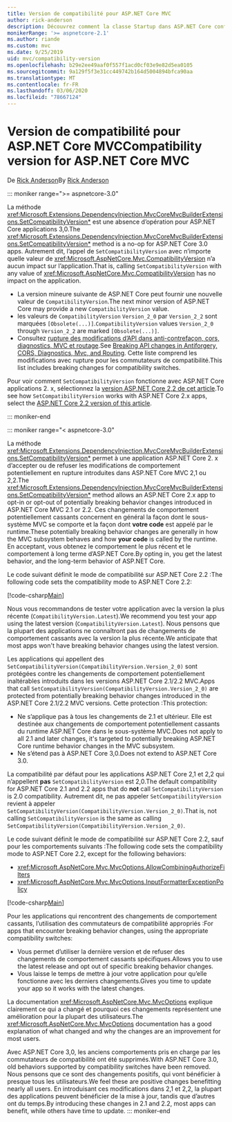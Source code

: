 ```yaml
---
title: Version de compatibilité pour ASP.NET Core MVC
author: rick-anderson
description: Découvrez comment la classe Startup dans ASP.NET Core configure des services et le pipeline de requête de l’application.
monikerRange: '>= aspnetcore-2.1'
ms.author: riande
ms.custom: mvc
ms.date: 9/25/2019
uid: mvc/compatibility-version
ms.openlocfilehash: b29e2ee49aaf0f557f1acd0cf03e9e82d5ea0105
ms.sourcegitcommit: 9a129f5f3e31cc449742b164d5004894bfca90aa
ms.translationtype: MT
ms.contentlocale: fr-FR
ms.lasthandoff: 03/06/2020
ms.locfileid: "78667124"
---
```

# <a name="compatibility-version-for-aspnet-core-mvc"></a><span data-ttu-id="b966c-103">Version de compatibilité pour ASP.NET Core MVC</span><span class="sxs-lookup"><span data-stu-id="b966c-103">Compatibility version for ASP.NET Core MVC</span></span>

<span data-ttu-id="b966c-104">De [Rick Anderson](https://twitter.com/RickAndMSFT)</span><span class="sxs-lookup"><span data-stu-id="b966c-104">By [Rick Anderson](https://twitter.com/RickAndMSFT)</span></span>

::: moniker range=">= aspnetcore-3.0"

<span data-ttu-id="b966c-105">La méthode <xref:Microsoft.Extensions.DependencyInjection.MvcCoreMvcBuilderExtensions.SetCompatibilityVersion*> est une absence d’opération pour ASP.NET Core applications 3,0.</span><span class="sxs-lookup"><span data-stu-id="b966c-105">The <xref:Microsoft.Extensions.DependencyInjection.MvcCoreMvcBuilderExtensions.SetCompatibilityVersion*> method is a no-op for ASP.NET Core 3.0 apps.</span></span> <span data-ttu-id="b966c-106">Autrement dit, l’appel de `SetCompatibilityVersion` avec n’importe quelle valeur de <xref:Microsoft.AspNetCore.Mvc.CompatibilityVersion> n’a aucun impact sur l’application.</span><span class="sxs-lookup"><span data-stu-id="b966c-106">That is, calling `SetCompatibilityVersion` with any value of <xref:Microsoft.AspNetCore.Mvc.CompatibilityVersion> has no impact on the application.</span></span>

* <span data-ttu-id="b966c-107">La version mineure suivante de ASP.NET Core peut fournir une nouvelle valeur de `CompatibilityVersion`.</span><span class="sxs-lookup"><span data-stu-id="b966c-107">The next minor version of ASP.NET Core may provide a new `CompatibilityVersion` value.</span></span>
* <span data-ttu-id="b966c-108">les valeurs de `CompatibilityVersion` `Version_2_0` par `Version_2_2` sont marquées `[Obsolete(...)]`.</span><span class="sxs-lookup"><span data-stu-id="b966c-108">`CompatibilityVersion` values `Version_2_0` through `Version_2_2` are marked `[Obsolete(...)]`.</span></span>
* <span data-ttu-id="b966c-109">Consultez [rupture des modifications d’API dans anti-contrefaçon, cors, diagnostics, MVC et routage](https://github.com/aspnet/Announcements/issues/387).</span><span class="sxs-lookup"><span data-stu-id="b966c-109">See [Breaking API changes in Antiforgery, CORS, Diagnostics, Mvc, and Routing](https://github.com/aspnet/Announcements/issues/387).</span></span> <span data-ttu-id="b966c-110">Cette liste comprend les modifications avec rupture pour les commutateurs de compatibilité.</span><span class="sxs-lookup"><span data-stu-id="b966c-110">This list includes breaking changes for compatibility switches.</span></span>

<span data-ttu-id="b966c-111">Pour voir comment `SetCompatibilityVersion` fonctionne avec ASP.NET Core applications 2. x, sélectionnez la [version ASP.NET Core 2,2 de cet article](https://docs.microsoft.com/aspnet/core/mvc/compatibility-version?view=aspnetcore-2.2).</span><span class="sxs-lookup"><span data-stu-id="b966c-111">To see how `SetCompatibilityVersion` works with ASP.NET Core 2.x apps, select the [ASP.NET Core 2.2 version of this article](https://docs.microsoft.com/aspnet/core/mvc/compatibility-version?view=aspnetcore-2.2).</span></span>

::: moniker-end

::: moniker range="< aspnetcore-3.0"

<span data-ttu-id="b966c-112">La méthode <xref:Microsoft.Extensions.DependencyInjection.MvcCoreMvcBuilderExtensions.SetCompatibilityVersion*> permet à une application ASP.NET Core 2. x d’accepter ou de refuser les modifications de comportement potentiellement en rupture introduites dans ASP.NET Core MVC 2,1 ou 2,2.</span><span class="sxs-lookup"><span data-stu-id="b966c-112">The <xref:Microsoft.Extensions.DependencyInjection.MvcCoreMvcBuilderExtensions.SetCompatibilityVersion*> method allows an ASP.NET Core 2.x app to opt-in or opt-out of potentially breaking behavior changes introduced in ASP.NET Core MVC 2.1 or 2.2.</span></span> <span data-ttu-id="b966c-113">Ces changements de comportement potentiellement cassants concernent en général la façon dont le sous-système MVC se comporte et la façon dont **votre code** est appelé par le runtime.</span><span class="sxs-lookup"><span data-stu-id="b966c-113">These potentially breaking behavior changes are generally in how the MVC subsystem behaves and how **your code** is called by the runtime.</span></span> <span data-ttu-id="b966c-114">En acceptant, vous obtenez le comportement le plus récent et le comportement à long terme d’ASP.NET Core.</span><span class="sxs-lookup"><span data-stu-id="b966c-114">By opting in, you get the latest behavior, and the long-term behavior of ASP.NET Core.</span></span>

<span data-ttu-id="b966c-115">Le code suivant définit le mode de compatibilité sur ASP.NET Core 2.2 :</span><span class="sxs-lookup"><span data-stu-id="b966c-115">The following code sets the compatibility mode to ASP.NET Core 2.2:</span></span>

[!code-csharp[Main](compatibility-version/samples/2.x/CompatibilityVersionSample/Startup.cs?name=snippet1)]

<span data-ttu-id="b966c-116">Nous vous recommandons de tester votre application avec la version la plus récente (`CompatibilityVersion.Latest`).</span><span class="sxs-lookup"><span data-stu-id="b966c-116">We recommend you test your app using the latest version (`CompatibilityVersion.Latest`).</span></span> <span data-ttu-id="b966c-117">Nous pensons que la plupart des applications ne connaîtront pas de changements de comportement cassants avec la version la plus récente.</span><span class="sxs-lookup"><span data-stu-id="b966c-117">We anticipate that most apps won't have breaking behavior changes using the latest version.</span></span>

<span data-ttu-id="b966c-118">Les applications qui appellent des `SetCompatibilityVersion(CompatibilityVersion.Version_2_0)` sont protégées contre les changements de comportement potentiellement inaltérables introduits dans les versions ASP.NET Core 2.1/2.2 MVC.</span><span class="sxs-lookup"><span data-stu-id="b966c-118">Apps that call `SetCompatibilityVersion(CompatibilityVersion.Version_2_0)` are protected from potentially breaking behavior changes introduced in the ASP.NET Core 2.1/2.2 MVC versions.</span></span> <span data-ttu-id="b966c-119">Cette protection :</span><span class="sxs-lookup"><span data-stu-id="b966c-119">This protection:</span></span>

* <span data-ttu-id="b966c-120">Ne s’applique pas à tous les changements de 2.1 et ultérieur. Elle est destinée aux changements de comportement potentiellement cassants du runtime ASP.NET Core dans le sous-système MVC.</span><span class="sxs-lookup"><span data-stu-id="b966c-120">Does not apply to all 2.1 and later changes, it's targeted to potentially breaking ASP.NET Core runtime behavior changes in the MVC subsystem.</span></span>
* <span data-ttu-id="b966c-121">Ne s’étend pas à ASP.NET Core 3,0.</span><span class="sxs-lookup"><span data-stu-id="b966c-121">Does not extend to ASP.NET Core 3.0.</span></span>

<span data-ttu-id="b966c-122">La compatibilité par défaut pour les applications ASP.NET Core 2,1 et 2,2 qui n’appellent **pas** `SetCompatibilityVersion` est 2,0.</span><span class="sxs-lookup"><span data-stu-id="b966c-122">The default compatibility for ASP.NET Core 2.1 and 2.2 apps that do **not** call `SetCompatibilityVersion` is 2.0 compatibility.</span></span> <span data-ttu-id="b966c-123">Autrement dit, ne pas appeler `SetCompatibilityVersion` revient à appeler `SetCompatibilityVersion(CompatibilityVersion.Version_2_0)`.</span><span class="sxs-lookup"><span data-stu-id="b966c-123">That is, not calling `SetCompatibilityVersion` is the same as calling `SetCompatibilityVersion(CompatibilityVersion.Version_2_0)`.</span></span>

<span data-ttu-id="b966c-124">Le code suivant définit le mode de compatibilité sur ASP.NET Core 2.2, sauf pour les comportements suivants :</span><span class="sxs-lookup"><span data-stu-id="b966c-124">The following code sets the compatibility mode to ASP.NET Core 2.2, except for the following behaviors:</span></span>

* <xref:Microsoft.AspNetCore.Mvc.MvcOptions.AllowCombiningAuthorizeFilters>
* <xref:Microsoft.AspNetCore.Mvc.MvcOptions.InputFormatterExceptionPolicy>

[!code-csharp[Main](compatibility-version/samples/2.x/CompatibilityVersionSample/Startup2.cs?name=snippet1)]

<span data-ttu-id="b966c-125">Pour les applications qui rencontrent des changements de comportement cassants, l’utilisation des commutateurs de compatibilité appropriés :</span><span class="sxs-lookup"><span data-stu-id="b966c-125">For apps that encounter breaking behavior changes, using the appropriate compatibility switches:</span></span>

* <span data-ttu-id="b966c-126">Vous permet d’utiliser la dernière version et de refuser des changements de comportement cassants spécifiques.</span><span class="sxs-lookup"><span data-stu-id="b966c-126">Allows you to use the latest release and opt out of specific breaking behavior changes.</span></span>
* <span data-ttu-id="b966c-127">Vous laisse le temps de mettre à jour votre application pour qu’elle fonctionne avec les derniers changements.</span><span class="sxs-lookup"><span data-stu-id="b966c-127">Gives you time to update your app so it works with the latest changes.</span></span>

<span data-ttu-id="b966c-128">La documentation <xref:Microsoft.AspNetCore.Mvc.MvcOptions> explique clairement ce qui a changé et pourquoi ces changements représentent une amélioration pour la plupart des utilisateurs.</span><span class="sxs-lookup"><span data-stu-id="b966c-128">The <xref:Microsoft.AspNetCore.Mvc.MvcOptions> documentation has a good explanation of what changed and why the changes are an improvement for most users.</span></span>

<span data-ttu-id="b966c-129">Avec ASP.NET Core 3,0, les anciens comportements pris en charge par les commutateurs de compatibilité ont été supprimés.</span><span class="sxs-lookup"><span data-stu-id="b966c-129">With ASP.NET Core 3.0, old behaviors supported by compatibility switches have been removed.</span></span> <span data-ttu-id="b966c-130">Nous pensons que ce sont des changements positifs, qui vont bénéficier à presque tous les utilisateurs.</span><span class="sxs-lookup"><span data-stu-id="b966c-130">We feel these are positive changes benefitting nearly all users.</span></span> <span data-ttu-id="b966c-131">En introduisant ces modifications dans 2,1 et 2,2, la plupart des applications peuvent bénéficier de la mise à jour, tandis que d’autres ont du temps.</span><span class="sxs-lookup"><span data-stu-id="b966c-131">By introducing these changes in 2.1 and 2.2, most apps can benefit, while others have time to update.</span></span>
::: moniker-end
